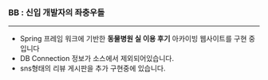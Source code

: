 ### BB : 신입 개발자의 좌충우돌
----------------------------------------------------

+ Spring 프레임 워크에 기반한 **동물병원 실 이용 후기** 아카이빙 웹사이트를 구현 중입니다<br>
+ DB Connection 정보가 소스에서 제외되어있습니다.<br>
+ sns형태의 리뷰 게시판을 추가 구현중에 있습니다. 
